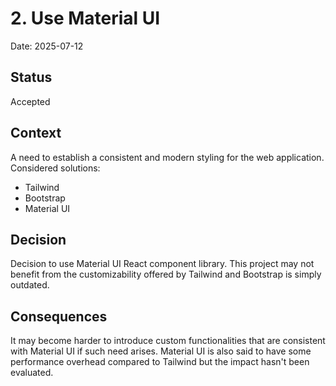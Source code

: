 # 2. Use Material UI

Date: 2025-07-12

## Status

Accepted

## Context

A need to establish a consistent and modern styling for the web application.
Considered solutions:
* Tailwind
* Bootstrap
* Material UI

## Decision

Decision to use Material UI React component library. This project may not benefit
from the customizability offered by Tailwind and Bootstrap is simply outdated.

## Consequences

It may become harder to introduce custom functionalities that are consistent
with Material UI if such need arises. Material UI is also said to have some
performance overhead compared to Tailwind but the impact hasn't been evaluated.
